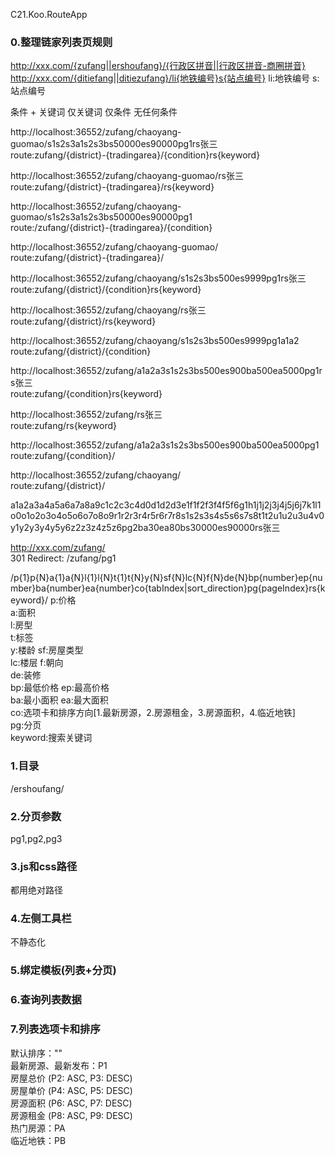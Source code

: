 C21.Koo.RouteApp

### 0.整理链家列表页规则
http://xxx.com/{zufang||ershoufang}/{行政区拼音||行政区拼音-商圈拼音}
http://xxx.com/{ditiefang||ditiezufang}/li{地铁编号}s{站点编号}
li:地铁编号
s:站点编号



条件 + 关键词
仅关键词
仅条件
无任何条件


http://localhost:36552/zufang/chaoyang-guomao/s1s2s3a1s2s3bs50000es90000pg1rs张三  
route:zufang/{district}-{tradingarea}/{condition}rs{keyword}

http://localhost:36552/zufang/chaoyang-guomao/rs张三  
route:zufang/{district}-{tradingarea}/rs{keyword}

http://localhost:36552/zufang/chaoyang-guomao/s1s2s3a1s2s3bs50000es90000pg1  
route:/zufang/{district}-{tradingarea}/{condition}

http://localhost:36552/zufang/chaoyang-guomao/  
route:zufang/{district}-{tradingarea}/

http://localhost:36552/zufang/chaoyang/s1s2s3bs500es9999pg1rs张三  
route:zufang/{district}/{condition}rs{keyword}

http://localhost:36552/zufang/chaoyang/rs张三  
route:zufang/{district}/rs{keyword}

http://localhost:36552/zufang/chaoyang/s1s2s3bs500es9999pg1a1a2  
route:zufang/{district}/{condition}

http://localhost:36552/zufang/a1a2a3s1s2s3bs500es900ba500ea5000pg1rs张三  
route:zufang/{condition}rs{keyword}

http://localhost:36552/zufang/rs张三  
route:zufang/rs{keyword}

http://localhost:36552/zufang/a1a2a3s1s2s3bs500es900ba500ea5000pg1  
route:zufang/{condition}/

http://localhost:36552/zufang/chaoyang/  
route:zufang/{district}/  

a1a2a3a4a5a6a7a8a9c1c2c3c4d0d1d2d3e1f1f2f3f4f5f6g1h1j1j2j3j4j5j6j7k1l1o0o1o2o3o4o5o6o7o8o9r1r2r3r4r5r6r7r8s1s2s3s4s5s6s7s8t1t2u1u2u3u4v0y1y2y3y4y5y6z2z3z4z5z6pg2ba30ea80bs30000es90000rs张三

http://xxx.com/zufang/  
301 Redirect: /zufang/pg1  


/p{1}p{N}a{1}a{N}l{1}l{N}t{1}t{N}y{N}sf{N}lc{N}f{N}de{N}bp{number}ep{number}ba{number}ea{number}co{tabIndex|sort_direction}pg{pageIndex}rs{keyword}/
p:价格  
a:面积  
l:房型  
t:标签  
y:楼龄
sf:房屋类型  
lc:楼层
f:朝向  
de:装修  
bp:最低价格
ep:最高价格  
ba:最小面积
ea:最大面积  
co:选项卡和排序方向[1.最新房源，2.房源租金，3.房源面积，4.临近地铁]  
pg:分页  
keyword:搜索关键词

### 1.目录
/ershoufang/

### 2.分页参数
pg1,pg2,pg3

### 3.js和css路径
都用绝对路径

### 4.左侧工具栏
不静态化

### 5.绑定模板(列表+分页)

### 6.查询列表数据

### 7.列表选项卡和排序
默认排序：""  
最新房源、最新发布：P1  
房屋总价 (P2: ASC, P3: DESC)  
房屋单价 (P4: ASC, P5: DESC)  
房源面积 (P6: ASC, P7: DESC)  
房源租金 (P8: ASC, P9: DESC)  
热门房源：PA  
临近地铁：PB
